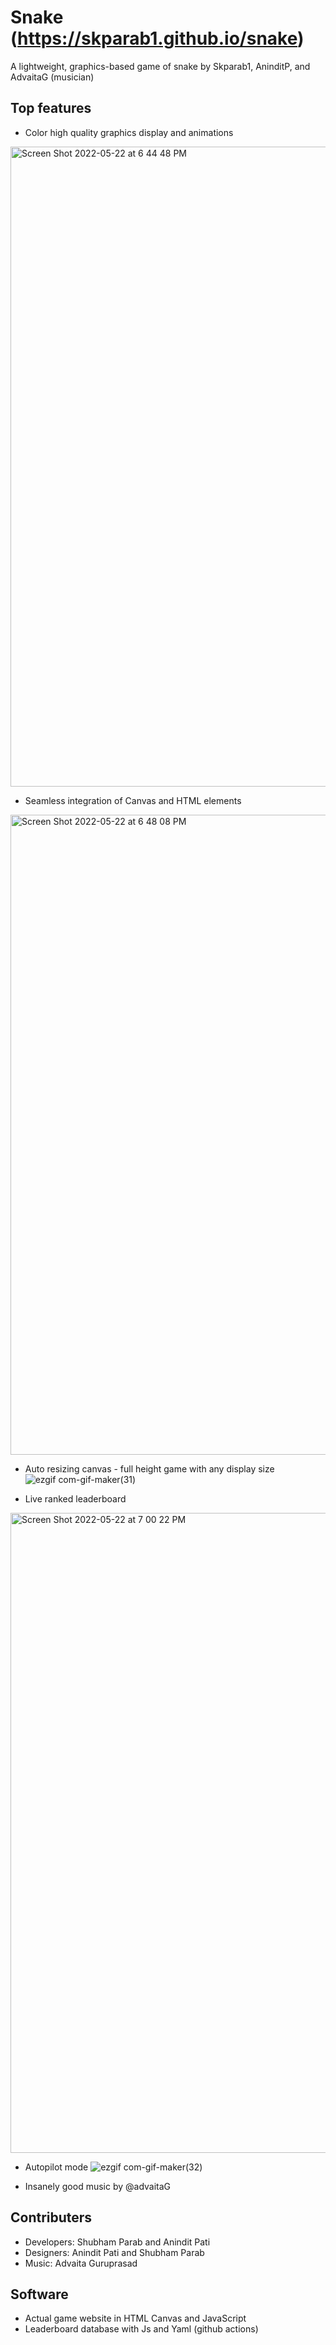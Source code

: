# Snake (https://skparab1.github.io/snake)
 A lightweight, graphics-based game of snake by Skparab1, AninditP, and AdvaitaG (musician)
 
## Top features
- Color high quality graphics display and animations
<img width="1024" alt="Screen Shot 2022-05-22 at 6 44 48 PM" src="https://user-images.githubusercontent.com/71990977/169728020-c3d214a8-010b-46c9-90b3-0f07517d2885.png">

- Seamless integration of Canvas and HTML elements
<img width="1024" alt="Screen Shot 2022-05-22 at 6 48 08 PM" src="https://user-images.githubusercontent.com/71990977/169728626-3c7a2ce1-972f-49e2-aa3f-f2e558ee1add.png">

- Auto resizing canvas - full height game with any display size
![ezgif com-gif-maker(31)](https://user-images.githubusercontent.com/71990977/169729074-acca5788-f2fb-42a5-bc32-9a0c54a268db.gif)

- Live ranked leaderboard
<img width="1024" alt="Screen Shot 2022-05-22 at 7 00 22 PM" src="https://user-images.githubusercontent.com/71990977/169729400-46f03ff1-a43e-48dc-8e83-4eb55f602ee6.png">

- Autopilot mode
![ezgif com-gif-maker(32)](https://user-images.githubusercontent.com/71990977/169730179-08b9f20f-6f48-45e9-b2a8-860a8f5e7ed5.gif)

- Insanely good music by @advaitaG

## Contributers
- Developers: Shubham Parab and Anindit Pati
- Designers: Anindit Pati and Shubham Parab
- Music: Advaita Guruprasad

## Software
- Actual game website in HTML Canvas and JavaScript
- Leaderboard database with Js and Yaml (github actions)
